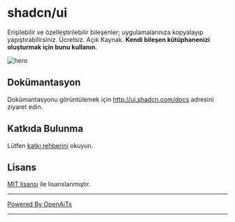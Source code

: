 # shadcn/ui

Erişilebilir ve özelleştirilebilir bileşenler; uygulamalarınıza kopyalayıp yapıştırabilirsiniz. Ücretsiz. Açık Kaynak. **Kendi bileşen kütüphanenizi oluşturmak için bunu kullanın**.

![hero](apps/www/public/og.jpg)

## Dokümantasyon

Dokümantasyonu görüntülemek için http://ui.shadcn.com/docs adresini ziyaret edin.

## Katkıda Bulunma

Lütfen [katkı rehberini](/CONTRIBUTING.md) okuyun.

## Lisans

[MIT lisansı](https://github.com/shadcn/ui/blob/main/LICENSE.md) ile lisanslanmıştır.

---

[Powered By OpenAiTx](https://github.com/OpenAiTx/OpenAiTx)

---